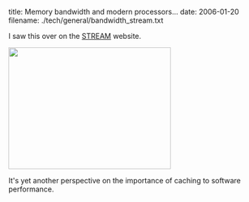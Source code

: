 title: Memory bandwidth and modern processors...
date: 2006-01-20
filename: ./tech/general/bandwidth_stream.txt

I saw this over on the [STREAM](http://www.cs.virginia.edu/stream/) website.

<img src="http://www.cs.virginia.edu/stream/stream_logo.gif" width="320" height="240">

It's yet another perspective on the importance of caching to software performance.
